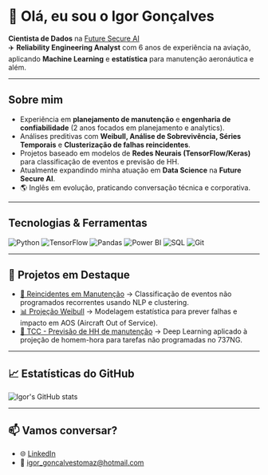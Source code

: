 # 👋 Olá, eu sou o Igor Gonçalves

**Cientista de Dados** na [Future Secure AI](https://www.futuresecure.ai)  
✈️ **Reliability Engineering Analyst** com 6 anos de experiência na aviação, aplicando **Machine Learning** e **estatística** para manutenção aeronáutica e além.

---

## Sobre mim
-  Experiência em **planejamento de manutenção** e **engenharia de confiabilidade** (2 anos focados em planejamento e analytics).  
-  Análises preditivas com **Weibull, Análise de Sobrevivência, Séries Temporais** e **Clusterização de falhas reincidentes**.  
-  Projetos baseado em modelos de **Redes Neurais (TensorFlow/Keras)** para classificação de eventos e previsão de HH.  
-  Atualmente expandindo minha atuação em **Data Science** na **Future Secure AI**.  
- 🌎 Inglês em evolução, praticando conversação técnica e corporativa.

---

##  Tecnologias & Ferramentas
![Python](https://img.shields.io/badge/Python-3776AB?style=for-the-badge&logo=python&logoColor=white)
![TensorFlow](https://img.shields.io/badge/TensorFlow-FF6F00?style=for-the-badge&logo=tensorflow&logoColor=white)
![Pandas](https://img.shields.io/badge/Pandas-150458?style=for-the-badge&logo=pandas&logoColor=white)
![Power BI](https://img.shields.io/badge/Power%20BI-F2C811?style=for-the-badge&logo=powerbi&logoColor=black)
![SQL](https://img.shields.io/badge/SQL-336791?style=for-the-badge&logo=postgresql&logoColor=white)
![Git](https://img.shields.io/badge/Git-F05032?style=for-the-badge&logo=git&logoColor=white)

---

## 📌 Projetos em Destaque
- [🔄 Reincidentes em Manutenção](#) → Classificação de eventos não programados recorrentes usando NLP e clustering.  
- [📊 Projeção Weibull](#) → Modelagem estatística para prever falhas e impacto em AOS (Aircraft Out of Service).  
- [🧠 TCC - Previsão de HH de manutenção](#) → Deep Learning aplicado à projeção de homem-hora para tarefas não programadas no 737NG.  

---

## 📈 Estatísticas do GitHub
![Igor's GitHub stats](https://github-readme-stats.vercel.app/api?username=igorgtdas&show_icons=true&theme=default)  
<!--- ![Top Langs](https://github-readme-stats.vercel.app/api/top-langs/?username=SEUUSUARIO&layout=compact) --->

---

## 📫 Vamos conversar?
- 🌐 [LinkedIn](www.linkedin.com/in/igorgtdas)  
- 📧 igor_goncalvestomaz@hotmail.com  

<!---
igorgtdas/igorgtdas is a ✨ special ✨ repository because its `README.md` (this file) appears on your GitHub profile.
You can click the Preview link to take a look at your changes.
--->
